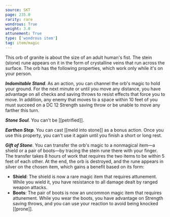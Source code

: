 ```yaml
---
source: SKT
page: 235.0
rarity: rare
wondrous: True
weight: 3.0
attunement: True
type: ['wondrous item']
tag: item/magic
---
```


This orb of granite is about the size of an adult human's fist. The stein (stone) rune appears on it in the form of crystalline veins that run across the surface. The orb has the following properties, which work only while it's on your person.

**_Indomitable Stand_**. As an action, you can channel the orb's magic to hold your ground. For the next minute or until you move any distance, you have advantage on all checks and saving throws to resist effects that force you to move. In addition, any enemy that moves to a space within 10 feet of you must succeed on a DC 12 Strength saving throw or be unable to move any farther this turn.

**_Stone Soul_**. You can't be [[petrified]].

**_Earthen Step_**. You can cast [[meld into stone]] as a bonus action. Once you use this property, you can't use it again until you finish a short or long rest.

**_Gift of Stone_**. You can transfer the orb's magic to a nonmagical item—a shield or a pair of boots—by tracing the stein rune there with your finger. The transfer takes 8 hours of work that requires the two items to be within 5 feet of each other. At the end, the orb is destroyed, and the rune appears in silver on the chosen item, which gains a benefit based on its form:

- **Shield**: The shield is now a rare magic item that requires attunement. While you wield it, you have resistance to all damage dealt by ranged weapon attacks.
- **Boots**: The pair of boots is now an uncommon magic item that requires attunement. While you wear the boots, you have advantage on Strength saving throws, and you can use your reaction to avoid being knocked [[prone]].


